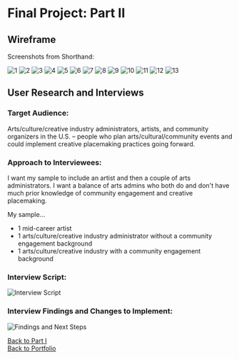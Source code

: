 <h1>Final Project: Part II</h1>

<h2>Wireframe</h2>

Screenshots from Shorthand:

![1](/1.PNG)
![2](/2.PNG)
![3](/3.PNG)
![4](/4.PNG)
![5](/5.PNG)
![6](/6.PNG)
![7](/Inked6_LI.jpg)
![8](/Inked7_LI.jpg)
![9](/Inked8_LI.jpg)
![10](/10.PNG)
![11](/11.PNG)
![12](/12.PNG)
![13](/13.PNG)

<h2>User Research and Interviews</h2>

<h3>Target Audience:</h3>

Arts/culture/creative industry administrators, artists, and community organizers in the U.S. – people who plan arts/cultural/community events and could implement creative placemaking practices going forward. 

<h3>Approach to Interviewees:</h3>

I want my sample to include an artist and then a couple of arts administrators. I want a balance of arts admins who both do and don't have much prior knowledge of community engagement and creative placemaking. 

My sample...
- 1 mid-career artist
- 1 arts/culture/creative industry administrator without a community engagement background
- 1 arts/culture/creative industry with a community engagement background 

<h3>Interview Script:</h3>

![Interview Script](/interview_script.PNG)


<h3>Interview Findings and Changes to Implement:</h3>

![Findings and Next Steps](/Findings.PNG)


[Back to Part I](/final_project_ptI_Crittenden.md)
<br>
[Back to Portfolio](/portfolio)
